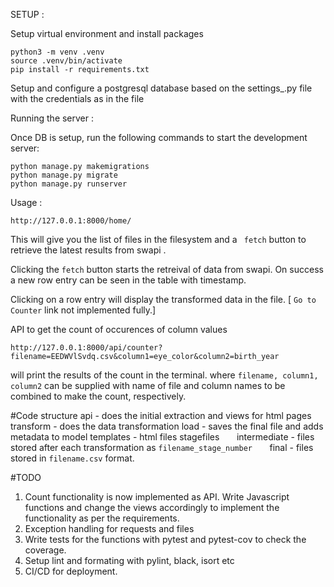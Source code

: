 SETUP :

Setup virtual environment and install packages 
```
python3 -m venv .venv
source .venv/bin/activate
pip install -r requirements.txt
```

Setup and configure a postgresql database based on the settings_.py file with the credentials as in the file


Running the server : 

Once DB is setup, run the following commands to start the development server:
```
python manage.py makemigrations
python manage.py migrate
python manage.py runserver
```
Usage :
```
http://127.0.0.1:8000/home/
```

This will give you the list of files in the filesystem and a ```
fetch```  button to retrieve the latest results from swapi .

Clicking the ```
fetch ``` button starts the retreival of data from swapi.
On success a new row entry can be seen in the table with timestamp.

Clicking on a row entry will display the transformed data in the file.
[ ```Go to Counter``` link not implemented fully.]

API to get the count of occurences of column values
```
http://127.0.0.1:8000/api/counter?filename=EEDWVlSvdq.csv&column1=eye_color&column2=birth_year
```
will print the results of the count in the terminal.
where ``` filename, column1, column2 ``` can be supplied with name of file and column names to be combined to make the count, respectively.

#Code structure
api - does the initial extraction and views for html pages
transform - does the data transformation
load - saves the final file and adds metadata to model
templates - html files
stagefiles
    &nbsp;&nbsp;&nbsp;&nbsp;&nbsp;&nbsp;intermediate - files stored after each transformation as ```filename_stage_number```
    &nbsp;&nbsp;&nbsp;&nbsp;&nbsp;&nbsp;final - files stored in ```filename.csv``` format.

#TODO

1) Count functionality is now implemented as API. Write Javascript functions and change the views accordingly to implement the functionality as per the requirements.
2) Exception handling for requests and files
3) Write tests for the functions with pytest and pytest-cov to check the coverage.
4) Setup lint and formating with pylint, black, isort etc
5) CI/CD for deployment.

